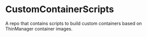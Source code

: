 # CustomContainerScripts
A repo that contains scripts to build custom containers based on ThinManager container images.
